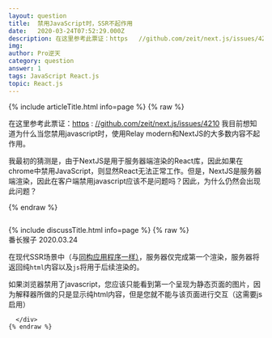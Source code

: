 ```yaml
---
layout: question
title:  禁用JavaScript时，SSR不起作用
date:   2020-03-24T07:52:29.000Z
description: 在这里参考此票证：https   //github.com/zeit/next.js/issues/4210 我目前想知道为什么当您禁用javascri...
img: 
author: Pro逆天
category: question
answer: 1
tags: JavaScript React.js
topic: React.js
---
```

<div class="article-root">
  <div class="article">
    {% include articleTitle.html info=page %}
    {% raw %}
    <div class="article-content"><p><font style="vertical-align: inherit;"><font style="vertical-align: inherit;">在这里参考此票证：</font></font><a href="https://github.com/zeit/next.js/issues/4210" rel="nofollow noreferrer"><font style="vertical-align: inherit;"><font style="vertical-align: inherit;">https</font></font></a><font style="vertical-align: inherit;"><font style="vertical-align: inherit;"> : </font><a href="https://github.com/zeit/next.js/issues/4210" rel="nofollow noreferrer"><font style="vertical-align: inherit;">//github.com/zeit/next.js/issues/4210</font></a><font style="vertical-align: inherit;"> 
我目前想知道为什么当您禁用javascript时，使用Relay modern和NextJS的大多数内容不起作用。</font></font></p>

<p><font style="vertical-align: inherit;"><font style="vertical-align: inherit;">我最初的猜测是，由于NextJS是用于服务器端渲染的React库，因此如果在chrome中禁用JavaScript，则显然React无法正常工作。</font><font style="vertical-align: inherit;">但是，NextJS是服务器端渲染，因此在客户端禁用javascript应该不是问题吗？</font><font style="vertical-align: inherit;">因此，为什么仍然会出现此问题？</font></font></p></div>
    {% endraw %}
  </div>
  <p style="height: 0;width:0;overflow: hidden;"> 第3474篇《禁用JavaScript时，SSR不起作用》来自Winter(https://github.com/aiyld/aiyld.github.io)的站点</p>
  <div class="discuss-wrapper">
    {% include discussTitle.html info=page %}
    {% raw %}
    <div class="discuss-item">
        <div class="discuss-parent">
          <div class="discuss-meta">
            <span class="discuss-user">番长猴子</span>
            <span class="discuss-time">2020.03.24</span>
          </div>
          <div class="discuss-comment"><p><font style="vertical-align: inherit;"><font style="vertical-align: inherit;">在现代SSR场景中（与</font></font><a href="https://medium.com/@ElyseKoGo/an-introduction-to-isomorphic-web-application-architecture-a8c81c42f59" rel="nofollow noreferrer"><font style="vertical-align: inherit;"><font style="vertical-align: inherit;">同构应用程序一样）</font></font></a><font style="vertical-align: inherit;"><font style="vertical-align: inherit;">，服务器仅完成第一个渲染，服务器将返回纯</font></font><code>html</code><font style="vertical-align: inherit;"><font style="vertical-align: inherit;">内容以及</font></font><code>js</code><font style="vertical-align: inherit;"><font style="vertical-align: inherit;">将用于后续渲染的。</font></font></p>

<p><font style="vertical-align: inherit;"><font style="vertical-align: inherit;">如果浏览器禁用了javascript，您应该只能看到第一个呈现为静态页面的图片，因为解释器所做的只是显示纯html内容，但是您就不能与该页面进行交互（这需要js启用）</font></font></p></div>
        </div>
        
      </div>
    {% endraw %}
  </div>
<div>
